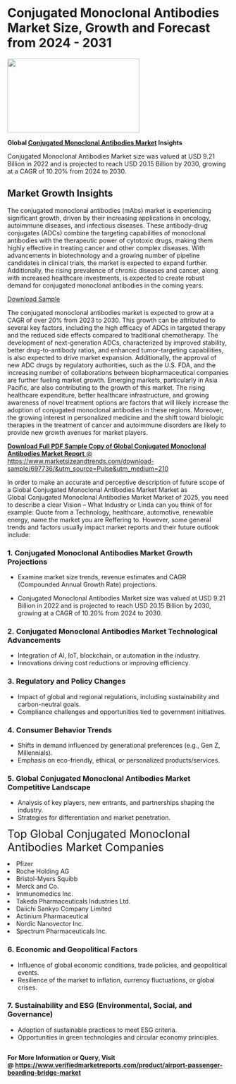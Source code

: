 <H1>Conjugated Monoclonal Antibodies Market Size, Growth and Forecast from 2024 - 2031</H1><img class="aligncenter size-medium wp-image-584254" src="https://thirdeyenews.in/wp-content/uploads/2024/09/Global-Market-Research-300x168.jpeg" alt="" width="300" height="168" /><p><strong>Global&nbsp;<a href="https://www.marketsizeandtrends.com/download-sample/697736/&amp;utm_source=Pulse&amp;utm_medium=210">Conjugated Monoclonal Antibodies Market</a> Insights</strong></p><p>Conjugated Monoclonal Antibodies Market size was valued at USD 9.21 Billion in 2022 and is projected to reach USD 20.15 Billion by 2030, growing at a CAGR of 10.20% from 2024 to 2030.</p><p><h2>Market Growth Insights</h2> The conjugated monoclonal antibodies (mAbs) market is experiencing significant growth, driven by their increasing applications in oncology, autoimmune diseases, and infectious diseases. These antibody-drug conjugates (ADCs) combine the targeting capabilities of monoclonal antibodies with the therapeutic power of cytotoxic drugs, making them highly effective in treating cancer and other complex diseases. With advancements in biotechnology and a growing number of pipeline candidates in clinical trials, the market is expected to expand further. Additionally, the rising prevalence of chronic diseases and cancer, along with increased healthcare investments, is expected to create robust demand for conjugated monoclonal antibodies in the coming years. <p><a href="#">Download Sample</a></p> The conjugated monoclonal antibodies market is expected to grow at a CAGR of over 20% from 2023 to 2030. This growth can be attributed to several key factors, including the high efficacy of ADCs in targeted therapy and the reduced side effects compared to traditional chemotherapy. The development of next-generation ADCs, characterized by improved stability, better drug-to-antibody ratios, and enhanced tumor-targeting capabilities, is also expected to drive market expansion. Additionally, the approval of new ADC drugs by regulatory authorities, such as the U.S. FDA, and the increasing number of collaborations between biopharmaceutical companies are further fueling market growth. Emerging markets, particularly in Asia Pacific, are also contributing to the growth of this market. The rising healthcare expenditure, better healthcare infrastructure, and growing awareness of novel treatment options are factors that will likely increase the adoption of conjugated monoclonal antibodies in these regions. Moreover, the growing interest in personalized medicine and the shift toward biologic therapies in the treatment of cancer and autoimmune disorders are likely to provide new growth avenues for market players. <p><a href="#"></p><p><span class=""><strong>Download Full PDF Sample Copy of Global Conjugated Monoclonal Antibodies Market Report</strong> @ <a href="https://www.marketsizeandtrends.com/download-sample/697736/&amp;utm_source=Pulse&amp;utm_medium=210" target="_blank">https://www.marketsizeandtrends.com/download-sample/697736/&amp;utm_source=Pulse&amp;utm_medium=210</a></span></p><p>In order to make an accurate and perceptive description of future scope of a Global&nbsp;Conjugated Monoclonal Antibodies Market Market as Global&nbsp;Conjugated Monoclonal Antibodies Market Market of 2025, you need to describe a clear Vision &ndash; What Industry or Linda can you think of for example: Quote from a Technology, healthcare, automotive, renewable energy, name the market you are Reffering to. However, some general trends and factors usually impact market reports and their future outlook include:</p><h3>1.&nbsp;<strong>Conjugated Monoclonal Antibodies Market Growth Projections</strong></h3><ul><li>Examine market size trends, revenue estimates and CAGR (Compounded Annual Growth Rate) projections.</li><li><p>Conjugated Monoclonal Antibodies Market size was valued at USD 9.21 Billion in 2022 and is projected to reach USD 20.15 Billion by 2030, growing at a CAGR of 10.20% from 2024 to 2030.</p></li></ul><h3>2.&nbsp;<strong>Conjugated Monoclonal Antibodies Market Technological Advancements</strong></h3><ul><li>Integration of AI, IoT, blockchain, or automation in the industry.</li><li>Innovations driving cost reductions or improving efficiency.</li></ul><h3>3.&nbsp;<strong>Regulatory and Policy Changes</strong></h3><ul><li>Impact of global and regional regulations, including sustainability and carbon-neutral goals.</li><li>Compliance challenges and opportunities tied to government initiatives.</li></ul><h3>4.&nbsp;<strong>Consumer Behavior Trends</strong></h3><ul><li>Shifts in demand influenced by generational preferences (e.g., Gen Z, Millennials).</li><li>Emphasis on eco-friendly, ethical, or personalized products/services.</li></ul><h3>5.&nbsp;<strong>Global Conjugated Monoclonal Antibodies Market Competitive Landscape</strong></h3><ul><li>Analysis of key players, new entrants, and partnerships shaping the industry.</li><li>Strategies for differentiation and market penetration.</li></ul><p data-pm-slice="1 1 []"><span style="color: inherit; font-family: inherit; font-size: 25px;">Top Global Conjugated Monoclonal Antibodies Market Companies</span></p><div class="" data-test-id=""><p><li>Pfizer</li><li> Roche Holding AG</li><li> Bristol-Myers Squibb</li><li> Merck and Co.</li><li> Immunomedics Inc.</li><li> Takeda Pharmaceuticals Industries Ltd.</li><li> Daiichi Sankyo Company Limited</li><li> Actinium Pharmaceutical</li><li> Nordic Nanovector Inc.</li><li> Spectrum Pharmaceuticals Inc.</li></p></div><h3>6.&nbsp;<strong>Economic and Geopolitical Factors</strong></h3><ul><li>Influence of global economic conditions, trade policies, and geopolitical events.</li><li>Resilience of the market to inflation, currency fluctuations, or global crises.</li></ul><h3>7.&nbsp;<strong>Sustainability and ESG (Environmental, Social, and Governance)</strong></h3><ul><li>Adoption of sustainable practices to meet ESG criteria.</li><li>Opportunities in green technologies and circular economy principles.</li></ul><h2><strong style="font-size: 14px;">For More Information or Query, Visit @&nbsp;</strong><a style="background-color: #ffffff; font-size: 14px;" href="https://www.marketsizeandtrends.com/report/conjugated-monoclonal-antibodies-market/" target="_blank">https://www.verifiedmarketreports.com/product/airport-passenger-boarding-bridge-market</a></h2>
